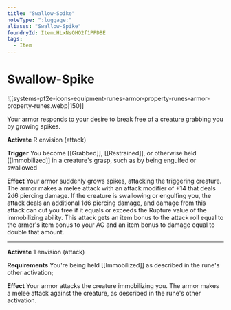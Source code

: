 ```yaml
---
title: "Swallow-Spike"
noteType: ":luggage:"
aliases: "Swallow-Spike"
foundryId: Item.HLxNsQHO2f1PPDBE
tags:
  - Item
---
```


# Swallow-Spike
![[systems-pf2e-icons-equipment-runes-armor-property-runes-armor-property-runes.webp|150]]

Your armor responds to your desire to break free of a creature grabbing you by growing spikes.

**Activate** R envision (attack)

**Trigger** You become [[Grabbed]], [[Restrained]], or otherwise held [[Immobilized]] in a creature's grasp, such as by being engulfed or swallowed

**Effect** Your armor suddenly grows spikes, attacking the triggering creature. The armor makes a melee attack with an attack modifier of +14 that deals 2d6 piercing damage. If the creature is swallowing or engulfing you, the attack deals an additional 1d6 piercing damage, and damage from this attack can cut you free if it equals or exceeds the Rupture value of the immobilizing ability. This attack gets an item bonus to the attack roll equal to the armor's item bonus to your AC and an item bonus to damage equal to double that amount.

* * *

**Activate** 1 envision (attack)

**Requirements** You're being held [[Immobilized]] as described in the rune's other activation;

**Effect** Your armor attacks the creature immobilizing you. The armor makes a melee attack against the creature, as described in the rune's other activation.
